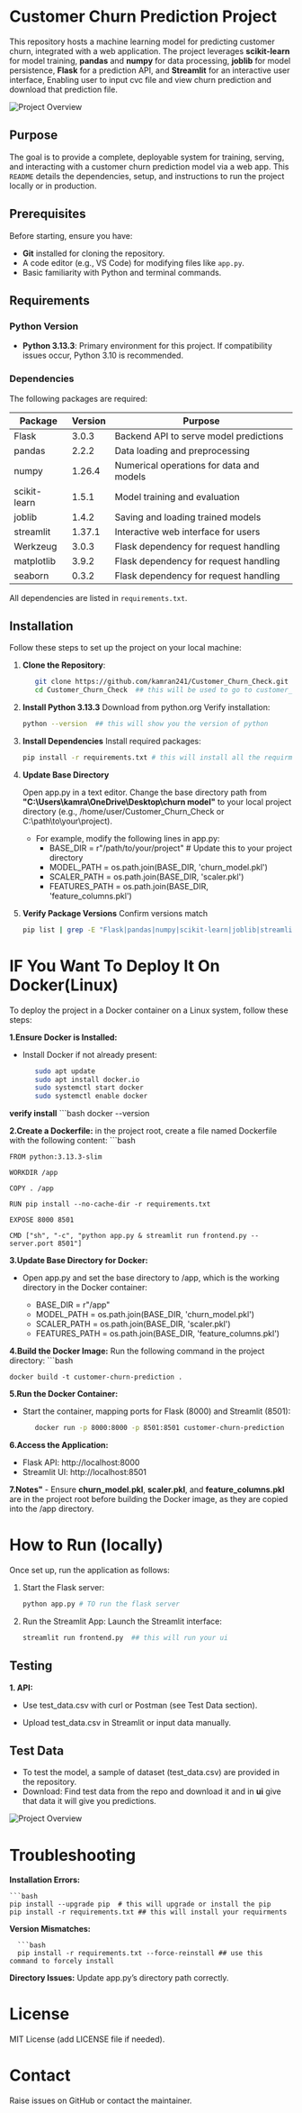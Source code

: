 # Customer Churn Prediction Project

This repository hosts a machine learning model for predicting customer churn, integrated with a web application. The project leverages **scikit-learn** for model training, **pandas** and **numpy** for data processing, **joblib** for model persistence, **Flask** for a prediction API, and **Streamlit** for an interactive user interface, Enabling user to input cvc file and view churn prediction and download that prediction file.

![Project Overview](https://github.com/kamran241/Customer_Churn_Check/blob/main/images/Screenshot%202025-04-13%20025809.png)

## Purpose

The goal is to provide a complete, deployable system for training, serving, and interacting with a customer churn prediction model via a web app. This `README` details the dependencies, setup, and instructions to run the project locally or in production.

## Prerequisites

Before starting, ensure you have:
- **Git** installed for cloning the repository.
- A code editor (e.g., VS Code) for modifying files like `app.py`.
- Basic familiarity with Python and terminal commands.

## Requirements

### Python Version
- **Python 3.13.3**: Primary environment for this project. If compatibility issues occur, Python 3.10 is recommended.

### Dependencies
The following packages are required:

| Package        | Version | Purpose                                      |
|----------------|---------|----------------------------------------------|
| Flask         | 3.0.3   | Backend API to serve model predictions       |
| pandas        | 2.2.2   | Data loading and preprocessing               |
| numpy         | 1.26.4  | Numerical operations for data and models     |
| scikit-learn  | 1.5.1   | Model training and evaluation                |
| joblib        | 1.4.2   | Saving and loading trained models            |
| streamlit     | 1.37.1  | Interactive web interface for users          |
| Werkzeug      | 3.0.3   | Flask dependency for request handling        |
| matplotlib    | 3.9.2   | Flask dependency for request handling        |
| seaborn      | 0.3.2   | Flask dependency for request handling        |

All dependencies are listed in `requirements.txt`.

## Installation

Follow these steps to set up the project on your local machine:

1. **Clone the Repository**:

   ```bash
      git clone https://github.com/kamran241/Customer_Churn_Check.git  # this will clone the code from gihub 
      cd Customer_Churn_Check  ## this will be used to go to customer_churn_chek directory 

3. **Install Python 3.13.3**
    Download from python.org
       Verify installation:

   ```bash
   python --version  ## this will show you the version of python

5. **Install Dependencies**
    Install required packages:

   ```bash
   pip install -r requirements.txt # this will install all the requirment

7. **Update Base Directory**

     Open app.py in a text editor.
     Change the base directory path from **"C:\Users\kamra\OneDrive\Desktop\churn model"** to your local project directory (e.g., /home/user/Customer_Churn_Check or C:\path\to\your\project).
    
      - For example, modify the following lines in app.py:
           - BASE_DIR = r"/path/to/your/project"  # Update this to your project directory
           - MODEL_PATH = os.path.join(BASE_DIR, 'churn_model.pkl')
           - SCALER_PATH = os.path.join(BASE_DIR, 'scaler.pkl')
           - FEATURES_PATH = os.path.join(BASE_DIR, 'feature_columns.pkl')

9. **Verify Package Versions**
   Confirm versions match

   ```bash
   pip list | grep -E "Flask|pandas|numpy|scikit-learn|joblib|streamlit|Werkzeug|python-dotenv|gunicorn"


# IF You Want To Deploy It On Docker(Linux)

To deploy the project in a Docker container on a Linux system, follow these steps:

**1.Ensure Docker is Installed:**
 - Install Docker if not already present:
    ```bash
       sudo apt update
       sudo apt install docker.io
       sudo systemctl start docker
       sudo systemctl enable docker
 
**verify install**
      ```bash
      docker --version

**2.Create a Dockerfile:**
  in the project root, create a file named Dockerfile with the following content:
    ```bash
  
    FROM python:3.13.3-slim
   
    WORKDIR /app
   
    COPY . /app
   
    RUN pip install --no-cache-dir -r requirements.txt

    EXPOSE 8000 8501
   
    CMD ["sh", "-c", "python app.py & streamlit run frontend.py --server.port 8501"]

**3.Update Base Directory for Docker:**
  - Open app.py and set the base directory to /app, which is the working directory in the Docker container:
     
    - BASE_DIR = r"/app"
    - MODEL_PATH = os.path.join(BASE_DIR, 'churn_model.pkl')
    - SCALER_PATH = os.path.join(BASE_DIR, 'scaler.pkl')
    - FEATURES_PATH = os.path.join(BASE_DIR, 'feature_columns.pkl')


**4.Build the Docker Image:**
    Run the following command in the project directory:
    ```bash
    
    docker build -t customer-churn-prediction .

**5.Run the Docker Container:**
  - Start the container, mapping ports for Flask (8000) and Streamlit (8501):
    ```bash
       docker run -p 8000:8000 -p 8501:8501 customer-churn-prediction

**6.Access the Application:**
   - Flask API: http://localhost:8000
   - Streamlit UI: http://localhost:8501

**7.Notes"**
    -  Ensure **churn_model.pkl**, **scaler.pkl**, and **feature_columns.pkl** are in the project root before building the Docker image, as they are copied into the /app directory.
  
# How to Run (locally)

Once set up, run the application as follows:

1. Start the Flask server:

   ```bash
   python app.py # TO run the flask server

3. Run the Streamlit App:
      Launch the Streamlit interface:

   ```bash
   streamlit run frontend.py  ## this will run your ui

## Testing

**1. API:**
  -  Use test_data.csv with curl or Postman (see Test Data section).

  -  Upload test_data.csv in Streamlit or input data manually.

## Test Data
 - To test the model, a sample of dataset (test_data.csv) are provided in the repository.
 - Download: Find test data from the repo and download it and in **ui** give that data it will give you predictions.
     
![Project Overview](https://github.com/kamran241/Customer_Churn_Check/blob/main/images/Screenshot%202025-04-13%20041231.png)

# Troubleshooting

**Installation Errors:**
   
    
    ```bash
    pip install --upgrade pip  # this will upgrade or install the pip
    pip install -r requirements.txt ## this will install your requirments

**Version Mismatches:**
  
      ```bash   
      pip install -r requirements.txt --force-reinstall ## use this command to forcely install 

**Directory Issues:**
   Update app.py’s directory path correctly.
# License
   MIT License (add LICENSE file if needed).

# Contact
   Raise issues on GitHub or contact the maintainer.





